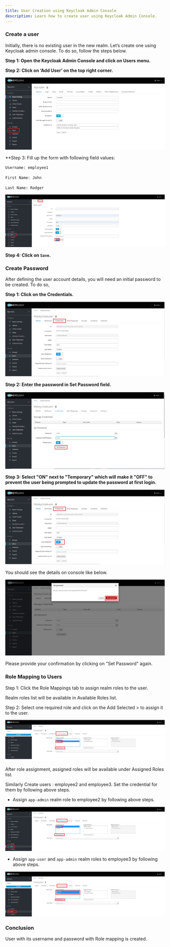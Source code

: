 ```yaml
---
title: User Creation using Keycloak Admin Console
description: Learn how to create user using Keycloak Admin Console.
---
```



### Create a user

Initially, there is no existing user in the new realm. Let’s create one using Keycloak admin console. To do so, follow the steps below.  


**Step 1: Open the Keycloak Admin Console and click on Users menu.**

**Step 2: Click on ‘Add User’ on the top right corner.**

 ![](_images/users-option.png)

**Step 3: Fill up the form with following field values:

    Username: employee1
    
    First Name: John
    
    Last Name: Rodger


 ![](_images/add-user.PNG)
 

**Step 4: Click on `Save`.**


### Create Password

After defining the user account details, you will need an initial password to be created. To do so,

**Step 1: Click on the Credentials.**

 ![](_images/user-creds.png)

**Step 2: Enter the password in Set Password field.**

 ![](_images/enter-user-password.png)

**Step 3: Select "ON" next to "Temporary" which will make it "OFF" to prevent the user being prompted to update the password at first login.**

![](_images/ON-option.png)

You should see the details on console like below.

 ![](_images/set-password.png)
 
Please provide your confirmation by clicking on "Set Password" again.

### Role Mapping to Users

Step 1: Click the Role Mappings tab to assign realm roles to the user. 

Realm roles list will be available in Available Roles list. 

Step 2: Select one required role and click on the Add Selected > to assign it to the user.

![](_images/user-role-mapping.png)

After role assignment, assigned roles will be available under Assigned Roles list. 


Similarly Create users : employee2 and employee3. Set the credential for them by following above steps.


- Assign `app-admin` realm role to employee2 by following above steps.

![](_images/admin-role-mapping.png)

- Assign `app-user` and `app-admin` realm roles to employee3 by following above steps.

![](_images/both-role-mapping.png)

### Conclusion

User with its username and password with Role mapping is created.
